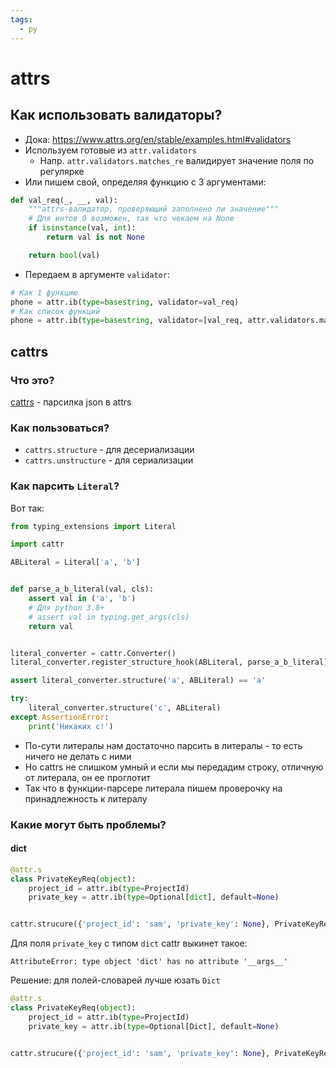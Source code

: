 ```yaml
---
tags:
  - py
---
```


# attrs

## Как использовать валидаторы?

- Дока: https://www.attrs.org/en/stable/examples.html#validators
- Используем готовые из `attr.validators`
    - Напр. `attr.validators.matches_re` валидирует значение поля по регулярке
- Или пишем свой, определяя функцию с 3 аргументами:

```python
def val_req(_, __, val):
    """attrs-валидатор, проверяющий заполнено ли значение"""
    # Для интов 0 возможен, так что чекаем на None
    if isinstance(val, int):
        return val is not None

    return bool(val)
```

- Передаем в аргументе `validator`:

```python
# Как 1 функцию
phone = attr.ib(type=basestring, validator=val_req)
# Как список функций
phone = attr.ib(type=basestring, validator=[val_req, attr.validators.matches_re(r'\d{8}')])
```

## cattrs

### Что это?

[cattrs](https://github.com/python-attrs/cattrs) - парсилка json в attrs

### Как пользоваться?

- `cattrs.structure` - для десериализации
- `cattrs.unstructure` - для сериализации

### Как парсить `Literal`?

Вот так:

```python
from typing_extensions import Literal

import cattr

ABLiteral = Literal['a', 'b']


def parse_a_b_literal(val, cls):
    assert val in ('a', 'b')
    # Для python 3.8+
    # assert val in typing.get_args(cls)
    return val


literal_converter = cattr.Converter()
literal_converter.register_structure_hook(ABLiteral, parse_a_b_literal)

assert literal_converter.structure('a', ABLiteral) == 'a'

try:
    literal_converter.structure('c', ABLiteral)
except AssertionError:
    print('Никаких c!')
```

- По-сути литералы нам достаточно парсить в литералы - то есть ничего не делать с ними
- Но cattrs не слишком умный и если мы передадим строку, отличную от литерала, он ее проглотит
- Так что в функции-парсере литерала пишем проверочку на принадлежность к литералу

### Какие могут быть проблемы?

#### dict

```python
@attr.s
class PrivateKeyReq(object):
    project_id = attr.ib(type=ProjectId)
    private_key = attr.ib(type=Optional[dict], default=None)


cattr.strucure({'project_id': 'sam', 'private_key': None}, PrivateKeyReq)

```

Для поля `private_key` с типом `dict` cattr выкинет такое:

```
AttributeError: type object 'dict' has no attribute '__args__'
```

Решение: для полей-словарей лучше юзать `Dict`

```python
@attr.s
class PrivateKeyReq(object):
    project_id = attr.ib(type=ProjectId)
    private_key = attr.ib(type=Optional[Dict], default=None)


cattr.strucure({'project_id': 'sam', 'private_key': None}, PrivateKeyReq)  # ok

```
